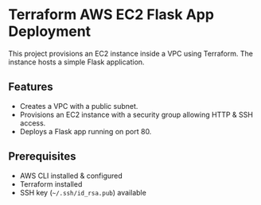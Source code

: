 # Terraform AWS EC2 Flask App Deployment

This project provisions an EC2 instance inside a VPC using Terraform. The instance hosts a simple Flask application.

## Features
- Creates a VPC with a public subnet.
- Provisions an EC2 instance with a security group allowing HTTP & SSH access.
- Deploys a Flask app running on port 80.

## Prerequisites
- AWS CLI installed & configured
- Terraform installed
- SSH key (`~/.ssh/id_rsa.pub`) available
